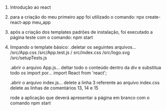 1. Introdução ao react
2. para a criação do meu primeiro app foi utilizado o comando:
    npx create-react-app meu_app
3. após a criação dos templates padrões de instalação, foi executado a página teste com o comando: npm start
4. limpando o template básico:
    .deletar os seguintes arquivos...
    /src/App.css
    /src/App.test.js
    / src/index.css
    /src/logo.svg
    /src/setupTests.js

    .abrir o arquivo App.js...
    deltar todo o conteúdo dentro da div e substitua todo os import por...
    import React from 'react';

    .abrir o arquivo index.js...
    delete a linha 3 referente ao arquivo index.css
    delete as linhas de comentários 13, 14 e 15

    rode a aplicação que deverá apresentar a página em branco com o comando
    npm start
    
